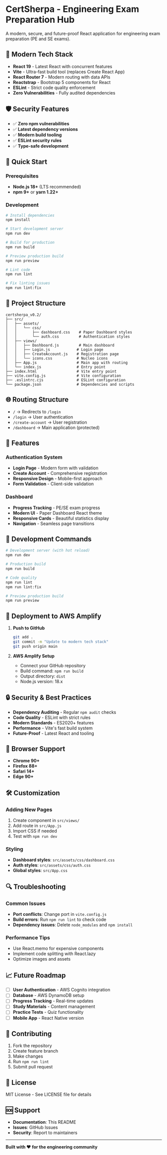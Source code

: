 # CertSherpa - Engineering Exam Preparation Hub

A modern, secure, and future-proof React application for engineering exam preparation (PE and SE exams).

## 🚀 **Modern Tech Stack**

- **React 19** - Latest React with concurrent features
- **Vite** - Ultra-fast build tool (replaces Create React App)
- **React Router 7** - Modern routing with data APIs
- **Reactstrap** - Bootstrap 5 components for React
- **ESLint** - Strict code quality enforcement
- **Zero Vulnerabilities** - Fully audited dependencies

## 🛡️ **Security Features**

- ✅ **Zero npm vulnerabilities**
- ✅ **Latest dependency versions**
- ✅ **Modern build tooling**
- ✅ **ESLint security rules**
- ✅ **Type-safe development**

## 🚀 **Quick Start**

### Prerequisites
- **Node.js 18+** (LTS recommended)
- **npm 9+** or **yarn 1.22+**

### Development
```bash
# Install dependencies
npm install

# Start development server
npm run dev

# Build for production
npm run build

# Preview production build
npm run preview

# Lint code
npm run lint

# Fix linting issues
npm run lint:fix
```

## 📁 **Project Structure**

```
certsherpa_v0.2/
├── src/
│   ├── assets/
│   │   └── css/
│   │       ├── dashboard.css    # Paper Dashboard styles
│   │       └── auth.css         # Authentication styles
│   ├── views/
│   │   ├── Dashboard.js         # Main dashboard
│   │   ├── Login.js            # Login page
│   │   ├── CreateAccount.js    # Registration page
│   │   └── icons.css           # Nucleo icons
│   ├── App.js                  # Main app with routing
│   └── index.js                # Entry point
├── index.html                  # Vite entry point
├── vite.config.js              # Vite configuration
├── .eslintrc.cjs               # ESLint configuration
└── package.json                # Dependencies and scripts
```

## 🌐 **Routing Structure**

- `/` → Redirects to `/login`
- `/login` → User authentication
- `/create-account` → User registration
- `/dashboard` → Main application (protected)

## 🎨 **Features**

### Authentication System
- **Login Page** - Modern form with validation
- **Create Account** - Comprehensive registration
- **Responsive Design** - Mobile-first approach
- **Form Validation** - Client-side validation

### Dashboard
- **Progress Tracking** - PE/SE exam progress
- **Modern UI** - Paper Dashboard React theme
- **Responsive Cards** - Beautiful statistics display
- **Navigation** - Seamless page transitions

## 🔧 **Development Commands**

```bash
# Development server (with hot reload)
npm run dev

# Production build
npm run build

# Code quality
npm run lint
npm run lint:fix

# Preview production build
npm run preview
```

## 🚀 **Deployment to AWS Amplify**

1. **Push to GitHub**
   ```bash
   git add .
   git commit -m "Update to modern tech stack"
   git push origin main
   ```

2. **AWS Amplify Setup**
   - Connect your GitHub repository
   - Build command: `npm run build`
   - Output directory: `dist`
   - Node.js version: 18.x

## 🔒 **Security & Best Practices**

- **Dependency Auditing** - Regular `npm audit` checks
- **Code Quality** - ESLint with strict rules
- **Modern Standards** - ES2020+ features
- **Performance** - Vite's fast build system
- **Future-Proof** - Latest React and tooling

## 📱 **Browser Support**

- **Chrome 90+**
- **Firefox 88+**
- **Safari 14+**
- **Edge 90+**

## 🛠️ **Customization**

### Adding New Pages
1. Create component in `src/views/`
2. Add route in `src/App.js`
3. Import CSS if needed
4. Test with `npm run dev`

### Styling
- **Dashboard styles**: `src/assets/css/dashboard.css`
- **Auth styles**: `src/assets/css/auth.css`
- **Global styles**: `src/App.css`

## 🔍 **Troubleshooting**

### Common Issues
- **Port conflicts**: Change port in `vite.config.js`
- **Build errors**: Run `npm run lint` to check code
- **Dependency issues**: Delete `node_modules` and `npm install`

### Performance Tips
- Use React.memo for expensive components
- Implement code splitting with React.lazy
- Optimize images and assets

## 📈 **Future Roadmap**

- [ ] **User Authentication** - AWS Cognito integration
- [ ] **Database** - AWS DynamoDB setup
- [ ] **Progress Tracking** - Real-time updates
- [ ] **Study Materials** - Content management
- [ ] **Practice Tests** - Quiz functionality
- [ ] **Mobile App** - React Native version

## 🤝 **Contributing**

1. Fork the repository
2. Create feature branch
3. Make changes
4. Run `npm run lint`
5. Submit pull request

## 📄 **License**

MIT License - See LICENSE file for details

## 🆘 **Support**

- **Documentation**: This README
- **Issues**: GitHub Issues
- **Security**: Report to maintainers

---

**Built with ❤️ for the engineering community**
